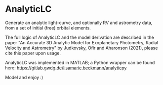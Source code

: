 # AnalyticLC

Generate an analytic light-curve, and optionally RV and astrometry data, from a set of initial (free) orbital
elements.

The full logic of AnalyticLC and the model derivation are described in the paper "An Accurate 3D Analytic Model for Exoplanetary Photometry, Radial Velocity and
Astrometry" by Judkovsky, Ofir and Aharonson (2021), please cite this paper upon usage. 

AnalyticLC was implemented in MATLAB; a Python wrapper can be found here: https://gitlab.gwdg.de/lisamarie.beckmann/analyticpy

Model and enjoy :)
